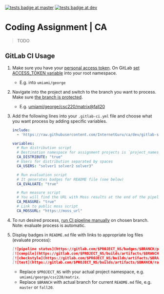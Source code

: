 
[![tests badge at master](https://github.com/InternetGuru/ca/workflows/tests/badge.svg?branch=master)](https://github.com/InternetGuru/ca/actions?query=branch%3Amaster)
[![tests badge at dev](https://github.com/InternetGuru/ca/workflows/tests/badge.svg?branch=dev)](https://github.com/InternetGuru/ca/actions?query=branch%3Adev)

# Coding Assignment | CA

> TODO

## GitLab CI Usage

1. Make sure you have your [personal access token](https://docs.gitlab.com/ee/user/profile/personal_access_tokens.html#creating-a-personal-access-token). On GitLab [set ACCESS_TOKEN variable](https://docs.gitlab.com/ee/ci/variables/#create-a-custom-variable-in-the-ui) into your root namespace.

   - E.g. into `umiami/george`

1. Navigate into the project and switch to the branch you want to process. Make sure [the branch is protected](https://docs.gitlab.com/ee/user/project/protected_branches.html).

   - E.g. [umiami/george/csc220/matrix@fall20](https://gitlab.com/umiami/george/csc220/matrix/-/tree/fall20)

1. Add the following lines into your `.gitlab-ci.yml` file and choose what you want process by adding specific variables.

   ```yaml
   include:
     - 'https://raw.githubusercontent.com/InternetGuru/ca/dev/gitlab-stages.yml'

   variables:
     # Run distribution script
     # Destination namespace for assignment projects is `project_namespace/project_branch/project_name-user`
     CA_DISTRIBUTE: "true"
     # Users for distribution separated by spaces
     CA_USERS: "solver1 solver2 solver3"

     # Run evaluation script
     # It generates badges for README file (see below)
     CA_EVALUATE: "true"

     # Run measure script
     # You will find the URL with Moss results at the end of the pipeline output log
     CA_MEASURE: "true"
     # Link to public moss script
     CA_MOSSURL: "https://moss_url"
   ```

1. To run desired process, [run CI pipeline manually](https://docs.gitlab.com/ee/ci/pipelines/#run-a-pipeline-manually) on chosen branch. Note: evaluate process is automatic.


1. Display badges in `README.md` file with links to appropriate log files (evaluate process):

   ```md
   [![pipeline status](https://gitlab.com/$PROJECT_NS/badges/$BRANCH/pipeline.svg)](https://gitlab.com/$PROJECT_NS/-/pipelines?ref=$BRANCH)
   [![compile](https://gitlab.com/$PROJECT_NS/builds/artifacts/$BRANCH/raw/.results/compile.svg?job=evaluate)](https://gitlab.com/$PROJECT_NS/-/jobs/artifacts/$BRANCH/file/.results/compile.log?job=evaluate)
   [![checkstyle](https://gitlab.com/$PROJECT_NS/builds/artifacts/$BRANCH/raw/.results/checkstyle.svg?job=evaluate)](https://gitlab.com/$PROJECT_NS/-/jobs/artifacts/$BRANCH/file/.results/checkstyle.log?job=evaluate)
   [![test](https://gitlab.com/$PROJECT_NS/builds/artifacts/$BRANCH/raw/.results/test.svg?job=evaluate)](https://gitlab.com/$PROJECT_NS/-/jobs/artifacts/$BRANCH/file/.results/test.log?job=evaluate)
   ```

   - Replace `$PROJECT_NS` with your actual project namespace, e.g. `umiami/george/csc220/matrix`.
   - Replace `$BRANCH` with actual branch for current `README.md` file, e.g. `master` or `fall20`.
